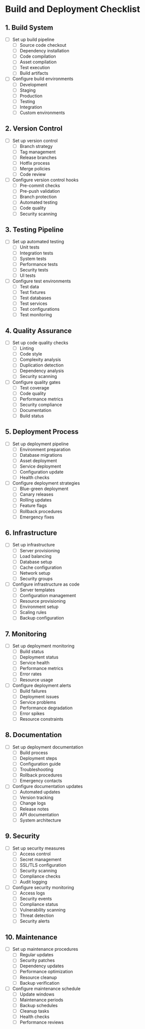 # Build and Deployment Checklist

## 1. Build System
- [ ] Set up build pipeline
  - [ ] Source code checkout
  - [ ] Dependency installation
  - [ ] Code compilation
  - [ ] Asset compilation
  - [ ] Test execution
  - [ ] Build artifacts
- [ ] Configure build environments
  - [ ] Development
  - [ ] Staging
  - [ ] Production
  - [ ] Testing
  - [ ] Integration
  - [ ] Custom environments

## 2. Version Control
- [ ] Set up version control
  - [ ] Branch strategy
  - [ ] Tag management
  - [ ] Release branches
  - [ ] Hotfix process
  - [ ] Merge policies
  - [ ] Code review
- [ ] Configure version control hooks
  - [ ] Pre-commit checks
  - [ ] Pre-push validation
  - [ ] Branch protection
  - [ ] Automated testing
  - [ ] Code quality
  - [ ] Security scanning

## 3. Testing Pipeline
- [ ] Set up automated testing
  - [ ] Unit tests
  - [ ] Integration tests
  - [ ] System tests
  - [ ] Performance tests
  - [ ] Security tests
  - [ ] UI tests
- [ ] Configure test environments
  - [ ] Test data
  - [ ] Test fixtures
  - [ ] Test databases
  - [ ] Test services
  - [ ] Test configurations
  - [ ] Test monitoring

## 4. Quality Assurance
- [ ] Set up code quality checks
  - [ ] Linting
  - [ ] Code style
  - [ ] Complexity analysis
  - [ ] Duplication detection
  - [ ] Dependency analysis
  - [ ] Security scanning
- [ ] Configure quality gates
  - [ ] Test coverage
  - [ ] Code quality
  - [ ] Performance metrics
  - [ ] Security compliance
  - [ ] Documentation
  - [ ] Build status

## 5. Deployment Process
- [ ] Set up deployment pipeline
  - [ ] Environment preparation
  - [ ] Database migrations
  - [ ] Asset deployment
  - [ ] Service deployment
  - [ ] Configuration update
  - [ ] Health checks
- [ ] Configure deployment strategies
  - [ ] Blue-green deployment
  - [ ] Canary releases
  - [ ] Rolling updates
  - [ ] Feature flags
  - [ ] Rollback procedures
  - [ ] Emergency fixes

## 6. Infrastructure
- [ ] Set up infrastructure
  - [ ] Server provisioning
  - [ ] Load balancing
  - [ ] Database setup
  - [ ] Cache configuration
  - [ ] Network setup
  - [ ] Security groups
- [ ] Configure infrastructure as code
  - [ ] Server templates
  - [ ] Configuration management
  - [ ] Resource provisioning
  - [ ] Environment setup
  - [ ] Scaling rules
  - [ ] Backup configuration

## 7. Monitoring
- [ ] Set up deployment monitoring
  - [ ] Build status
  - [ ] Deployment status
  - [ ] Service health
  - [ ] Performance metrics
  - [ ] Error rates
  - [ ] Resource usage
- [ ] Configure deployment alerts
  - [ ] Build failures
  - [ ] Deployment issues
  - [ ] Service problems
  - [ ] Performance degradation
  - [ ] Error spikes
  - [ ] Resource constraints

## 8. Documentation
- [ ] Set up deployment documentation
  - [ ] Build process
  - [ ] Deployment steps
  - [ ] Configuration guide
  - [ ] Troubleshooting
  - [ ] Rollback procedures
  - [ ] Emergency contacts
- [ ] Configure documentation updates
  - [ ] Automated updates
  - [ ] Version tracking
  - [ ] Change logs
  - [ ] Release notes
  - [ ] API documentation
  - [ ] System architecture

## 9. Security
- [ ] Set up security measures
  - [ ] Access control
  - [ ] Secret management
  - [ ] SSL/TLS configuration
  - [ ] Security scanning
  - [ ] Compliance checks
  - [ ] Audit logging
- [ ] Configure security monitoring
  - [ ] Access logs
  - [ ] Security events
  - [ ] Compliance status
  - [ ] Vulnerability scanning
  - [ ] Threat detection
  - [ ] Security alerts

## 10. Maintenance
- [ ] Set up maintenance procedures
  - [ ] Regular updates
  - [ ] Security patches
  - [ ] Dependency updates
  - [ ] Performance optimization
  - [ ] Resource cleanup
  - [ ] Backup verification
- [ ] Configure maintenance schedule
  - [ ] Update windows
  - [ ] Maintenance periods
  - [ ] Backup schedules
  - [ ] Cleanup tasks
  - [ ] Health checks
  - [ ] Performance reviews 